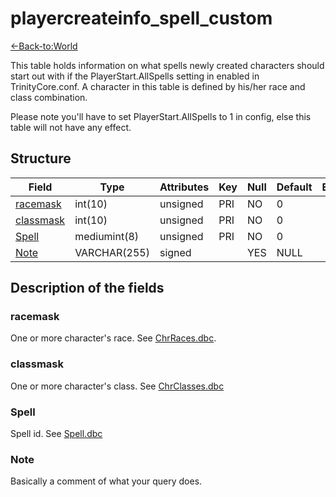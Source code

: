 # playercreateinfo\_spell\_custom

[<-Back-to:World](database-world.md)

This table holds information on what spells newly created characters should start out with if the PlayerStart.AllSpells setting in enabled in TrinityCore.conf. A character in this table is defined by his/her race and class combination.

Please note you'll have to set PlayerStart.AllSpells to 1 in config, else this table will not have any effect.

## Structure

| Field          | Type         | Attributes | Key | Null | Default | Extra | Comment |
|----------------|--------------|------------|-----|------|---------|-------|---------|
| [racemask][1]  | int(10)      | unsigned   | PRI | NO   | 0       |       |         |
| [classmask][2] | int(10)      | unsigned   | PRI | NO   | 0       |       |         |
| [Spell][3]     | mediumint(8) | unsigned   | PRI | NO   | 0       |       |         |
| [Note][4]      | VARCHAR(255) | signed     |     | YES  | NULL    |       |         |

[1]: #racemask
[2]: #classmask
[3]: #spell
[4]: #note

## Description of the fields

### racemask

One or more character's race. See [ChrRaces.dbc](ChrRaces).

### classmask

One or more character's class. See [ChrClasses.dbc](ChrClasses)

### Spell

Spell id. See [Spell.dbc](Spell)

### Note

Basically a comment of what your query does.

